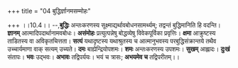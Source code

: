 +++
title = "04 बुद्धिर्ज्ञानमसम्मोहः"

+++
।।10.4।। --,**बुद्धिः** अन्तःकरणस्य सूक्ष्माद्यर्थावबोधनसामर्थ्यम्;
तद्वन्तं बुद्धिमानिति हि वदन्ति। **ज्ञानम्** आत्मादिपदार्थानामवबोधः।
**असंमोहः** प्रत्युत्पन्नेषु बोद्धव्येषु विवेकपूर्विका प्रवृत्तिः।
**क्षमा** आक्रुष्टस्य ताडितस्य वा अविकृतचित्तता। **सत्यं** यथादृष्टस्य
यथाश्रुतस्य च आत्मानुभवस्य परबुद्धिसंक्रान्तये तथैव उच्चार्यमाणा वाक्
सत्यम् उच्यते। **दमः** बाह्येन्द्रियोपशमः। **शमः** अन्तःकरणस्य उपशमः।
**सुखम्** आह्लादः। **दुःखं** संतापः। **भवः** उद्भवः। **अभावः**
तद्विपर्ययः। भयं च त्रासः; **अभयमेव च** तद्विपरीतम्।।
